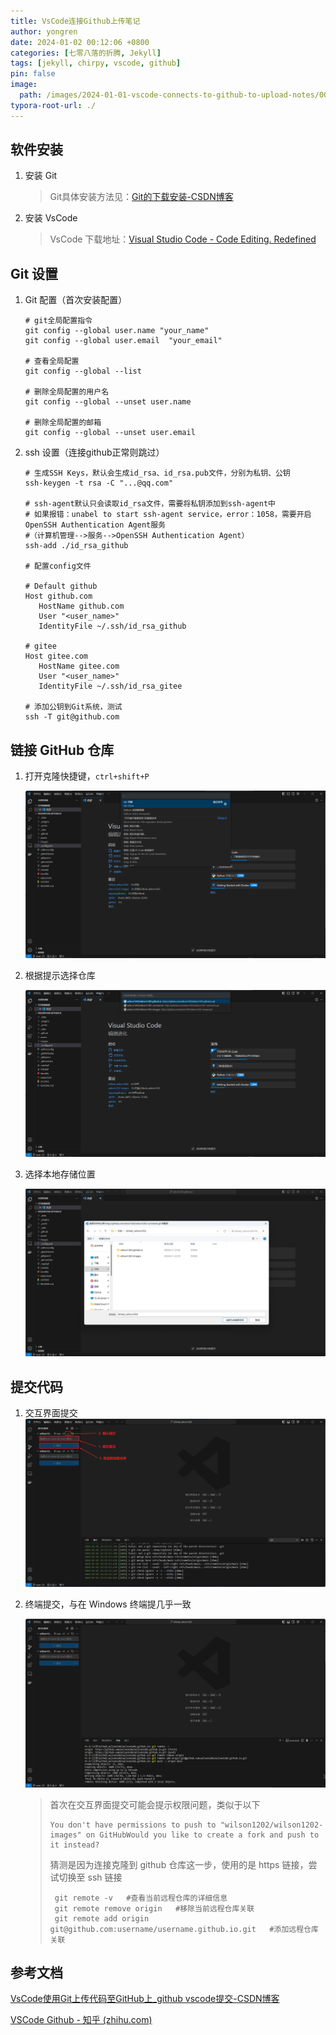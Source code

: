 ```yaml
---
title: VsCode连接Github上传笔记
author: yongren
date: 2024-01-02 00:12:06 +0800
categories: [七零八落的折腾, Jekyll]
tags: [jekyll, chirpy, vscode, github]
pin: false
image:
  path: /images/2024-01-01-vscode-connects-to-github-to-upload-notes/0000-2.png
typora-root-url: ./
---
```


## 软件安装

1. 安装 Git

    > Git具体安装方法见：[Git的下载安装-CSDN博客](https://blog.csdn.net/2301_80864686/article/details/134207618?spm=1001.2014.3001.5501)

2. 安装 VsCode

    > VsCode 下载地址：[Visual Studio Code - Code Editing. Redefined](https://code.visualstudio.com/)

## Git 设置

1. Git 配置（首次安装配置）

    ```
    # git全局配置指令
    git config --global user.name "your_name"
    git config --global user.email  "your_email"

    # 查看全局配置
    git config --global --list

    # 删除全局配置的用户名
    git config --global --unset user.name

    # 删除全局配置的邮箱
    git config --global --unset user.email
    ```

2. ssh 设置（连接github正常则跳过）

    ```
    # 生成SSH Keys，默认会生成id_rsa、id_rsa.pub文件，分别为私钥、公钥
    ssh-keygen -t rsa -C "...@qq.com"
    
    # ssh-agent默认只会读取id_rsa文件，需要将私钥添加到ssh-agent中
    # 如果报错：unabel to start ssh-agent service，error：1058，需要开启OpenSSH Authentication Agent服务
    #（计算机管理-->服务-->OpenSSH Authentication Agent）
    ssh-add ./id_rsa_github
    
    # 配置config文件
    
    # Default github 
    Host github.com
       HostName github.com
       User "<user_name>"
       IdentityFile ~/.ssh/id_rsa_github
    
    # gitee
    Host gitee.com
       HostName gitee.com
       User "<user_name>"
       IdentityFile ~/.ssh/id_rsa_gitee
    
    # 添加公钥到Git系统，测试
    ssh -T git@github.com
    ```

## 链接 GitHub 仓库

1. 打开克隆快捷键，`ctrl+shift+P`

    ![Snipaste_2024-01-01_23-41-45](/images/2024-01-01-vscode-connects-to-github-to-upload-notes/Snipaste_2024-01-01_23-41-45.png)

2. 根据提示选择仓库

    ![Snipaste_2024-01-01_23-40-33](/images/2024-01-01-vscode-connects-to-github-to-upload-notes/Snipaste_2024-01-01_23-40-33.png)

3. 选择本地存储位置

    ![Snipaste_2024-01-01_23-49-10](/images/2024-01-01-vscode-connects-to-github-to-upload-notes/Snipaste_2024-01-01_23-49-10.png)

## 提交代码

1. 交互界面提交
    ![image-20240101235709086](/images/2024-01-01-vscode-connects-to-github-to-upload-notes/image-20240101235709086.png)

2. 终端提交，与在 Windows 终端提几乎一致

    ![image-20240102000259439](/images/2024-01-01-vscode-connects-to-github-to-upload-notes/image-20240102000259439.png)

    > 首次在交互界面提交可能会提示权限问题，类似于以下
    >
    > ```
    > You don't have permissions to push to "wilson1202/wilson1202-images" on GitHubWould you like to create a fork and push to it instead?
    > ```
    >
    > 猜测是因为连接克隆到 github 仓库这一步，使用的是 https 链接，尝试切换至 ssh 链接
    >
    > ```
    >  git remote -v   #查看当前远程仓库的详细信息
    >  git remote remove origin   #移除当前远程仓库关联
    >  git remote add origin git@github.com:username/username.github.io.git   #添加远程仓库关联
    > ```

## 参考文档

[VsCode使用Git上传代码至GitHub上_github vscode提交-CSDN博客](https://blog.csdn.net/2301_80864686/article/details/134207692) 

[VSCode Github - 知乎 (zhihu.com)](https://zhuanlan.zhihu.com/p/464794757)
